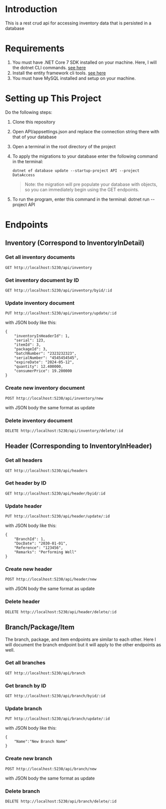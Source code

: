 # Introduction
This is a rest crud api for accessing inventory data that is persisted in a database

# Requirements
1. You must have .NET Core 7 SDK installed on your machine. Here, I will the dotnet CLI commands. [see here](https://dotnet.microsoft.com/en-us/download/dotnet/7.0)
2. Install the entity framework cli tools. [see here](https://learn.microsoft.com/en-us/ef/core/cli/dotnet#installing-the-tools) 
3. You must have MySQL installed and setup on your machine. 

# Setting up This Project
Do the following steps:
1. Clone this repository
2. Open API/appsettings.json and replace the connection string there with that of your database
3. Open a terminal in the root directory of the project
4. To apply the migrations to your database enter the following command in the terminal:

       dotnet ef database update --startup-project API --project DataAccess
    > Note: the migration will pre populate your database with objects, so you can immediately begin using the GET endpoints.

5. To run the program, enter this command in the terminal:
    dotnet run --project API

# Endpoints
## Inventory (Correspond to InventoryInDetail)
### Get all inventory documents
    GET http://localhost:5230/api/inventory
### Get inventory document by ID
    GET http://localhost:5230/api/inventory/byid/:id
### Update inventory document
    PUT http://localhost:5230/api/inventory/update/:id

with JSON body like this:
```
{
    "inventoryInHeaderId": 1,
    "serial": 123,
    "itemId": 3,
    "packageId": 3,
    "batchNumber": "2323232323",
    "serialNumber": "4545454545",
    "expireDate": "2024-05-12",
    "quantity": 12.400000,
    "consumerPrice": 19.200000
}
```
### Create new inventory document
    POST http://localhost:5230/api/inventory/new

with JSON body the same format as update

### Delete inventory document
    DELETE http://localhost:5230/api/inventory/delete/:id

## Header (Corresponding to InventoryInHeader)
### Get all headers
    GET http://localhost:5230/api/headers
### Get header by ID
    GET http://localhost:5230/api/header/byid/:id
### Update header
    PUT http://localhost:5230/api/header/update/:id

with JSON body like this:
```
{
    "BranchId": 1,
    "DocDate": "2030-01-01",
    "Reference": "123456",
    "Remarks": "Performing Well"
}
```
### Create new header
    POST http://localhost:5230/api/header/new

with JSON body the same format as update

### Delete header
    DELETE http://localhost:5230/api/header/delete/:id

## Branch/Package/Item
The branch, package, and item endpoints are similar to each other. Here I will document the branch endpoint but it will apply to the other endpoints as well.

### Get all branches
    GET http://localhost:5230/api/branch

### Get branch by ID
    GET http://localhost:5230/api/branch/byid/:id

### Update branch
    PUT http://localhost:5230/api/branch/update/:id

with JSON body like this:
```
{
    "Name":"New Branch Name"
}
```
### Create new branch
    POST http://localhost:5230/api/branch/new

with JSON body the same format as update
### Delete branch
    DELETE http://localhost:5230/api/branch/delete/:id